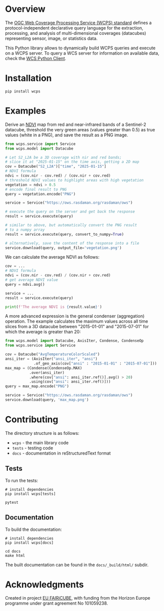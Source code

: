 # Overview

The [OGC Web Coverage Processing Service (WCPS) standard](https://www.ogc.org/standards/wcps)
defines a protocol-independent declarative query language for the extraction,
processing, and analysis of multi-dimensional coverages (datacubes) representing 
sensor, image, or statistics data.

This Python library allows to dynamically build WCPS queries and execute on a WCPS server.
To query a WCS server for information on available data, check the
[WCS Python Client](https://rasdaman.github.io/wcs-python-client/).

# Installation

    pip install wcps

# Examples

Derive an [NDVI](https://en.wikipedia.org/wiki/Normalized_difference_vegetation_index) 
map from red and near-infrared bands of a Sentinel-2 datacube, threshold the very
green areas (values greater than 0.5) as true values (white in a PNG), and save 
the result as a PNG image.

```python
from wcps.service import Service
from wcps.model import Datacube

# Let S2_L2A be a 3D coverage with nir and red bands;
# slice it at "2025-01-15" on the time axis, getting a 2D map
cov = Datacube("S2_L2A")["time", "2025-01-15"]
# NDVI formula
ndvi = (cov.nir - cov.red) / (cov.nir + cov.red)
# threshold NDVI values to highlight areas with high vegetation
vegetation = ndvi > 0.5
# encode final result to PNG
query = vegetation.encode("PNG")

service = Service("https://ows.rasdaman.org/rasdaman/ows")

# execute the query on the server and get back the response
result = service.execute(query)

# similar to above, but automatically convert the PNG result 
# to a numpy array
result = service.execute(query, convert_to_numpy=True)

# alternatively, save the content of the response into a file
service.download(query, output_file='vegetation.png')
```

We can calculate the average NDVI as follows:

```python
cov = ...
# NDVI formula
ndvi = (cov.nir - cov.red) / (cov.nir + cov.red)
# get average NDVI value
query = ndvi.avg()

service = ...
result = service.execute(query)

print(f'The average NDVI is {result.value}')
```

A more advanced expression is the general condenser (aggregation)
operation. The example calculates the maximum values across all time slices 
from a 3D datacube between "2015-01-01" and "2015-07-01" for which the
average is greater than 20:

```python
from wcps.model import Datacube, AxisIter, Condense, CondenseOp
from wcps.service import Service

cov = Datacube("AvgTemperatureColorScaled")
ansi_iter = (AxisIter("ansi_iter", "ansi")
             .of_geo_axis(cov["ansi" : "2015-01-01" : "2015-07-01"]))
max_map = (Condense(CondenseOp.MAX)
           .over(ansi_iter)
           .where(cov["ansi": ansi_iter.ref()].avg() > 20)
           .using(cov["ansi": ansi_iter.ref()]))
query = max_map.encode("PNG")

service = Service("https://ows.rasdaman.org/rasdaman/ows")
service.download(query, 'max_map.png')
```

# Contributing

The directory structure is as follows:

- `wcps` - the main library code
- `tests` - testing code
- `docs` - documentation in reStructuredText format

## Tests

To run the tests:

```
# install dependencies
pip install wcps[tests]

pytest
```

## Documentation

To build the documentation:

```
# install dependencies
pip install wcps[docs]

cd docs
make html
```

The built documentation can be found in the `docs/_build/html/` subdir.

# Acknowledgments

Created in project [EU FAIRiCUBE](https://fairicube.nilu.no/), with funding from the 
Horizon Europe programme under grant agreement No 101059238.
